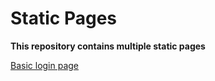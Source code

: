 # Static Pages

**This repository contains multiple static pages**

[Basic login page](https://shuklaji02.github.io/static_pages/Avengers%20landing%20page/index.html) 


